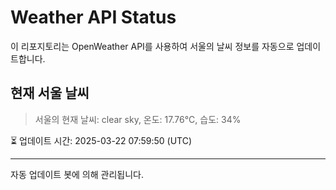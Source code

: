 
# Weather API Status

이 리포지토리는 OpenWeather API를 사용하여 서울의 날씨 정보를 자동으로 업데이트합니다.

## 현재 서울 날씨
> 서울의 현재 날씨: clear sky, 온도: 17.76°C, 습도: 34%

⏳ 업데이트 시간: 2025-03-22 07:59:50 (UTC)

---
자동 업데이트 봇에 의해 관리됩니다.

